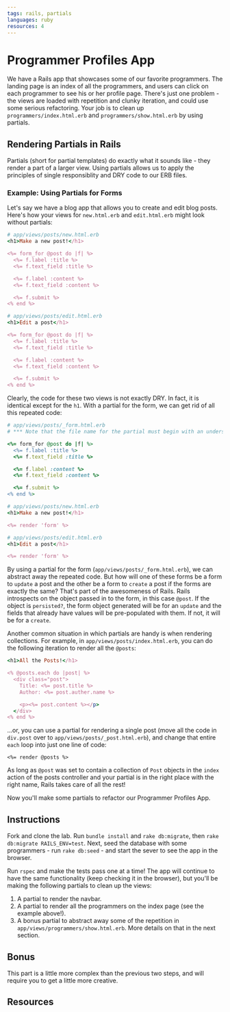 ```yaml
---
tags: rails, partials
languages: ruby
resources: 4
---
```


# Programmer Profiles App

We have a Rails app that showcases some of our favorite programmers. The landing page is an index of all the programmers, and users can click on each programmer to see his or her profile page. There's just one problem - the views are loaded with repetition and clunky iteration, and could use some serious refactoring. Your job is to clean up `programmers/index.html.erb` and `programmers/show.html.erb` by using partials.

## Rendering Partials in Rails

Partials (short for partial templates) do exactly what it sounds like - they render a part of a larger view. Using partials allows us to apply the principles of single responsiblity and DRY code to our ERB files.

### Example: Using Partials for Forms

Let's say we have a blog app that allows you to create and edit blog posts. Here's how your views for `new.html.erb` and `edit.html.erb` might look without partials:

```ruby
# app/views/posts/new.html.erb
<h1>Make a new post!</h1>

<%= form_for @post do |f| %>
  <%= f.label :title %>
  <%= f.text_field :title %>

  <%= f.label :content %>
  <%= f.text_field :content %>

  <%= f.submit %>
<% end %>

```
```ruby
# app/views/posts/edit.html.erb
<h1>Edit a post</h1>

<%= form_for @post do |f| %>
  <%= f.label :title %>
  <%= f.text_field :title %>

  <%= f.label :content %>
  <%= f.text_field :content %>

  <%= f.submit %>
<% end %>

```

Clearly, the code for these two views is not exactly DRY. In fact, it is identical except for the `h1`. With a partial for the form, we can get rid of all this repeated code:

```ruby
# app/views/posts/_form.html.erb
# *** Note that the file name for the partial must begin with an underscore! ***

<%= form_for @post do |f| %>
  <%= f.label :title %>
  <%= f.text_field :title %>

  <%= f.label :content %>
  <%= f.text_field :content %>

  <%= f.submit %>
<% end %>

```
```ruby
# app/views/posts/new.html.erb
<h1>Make a new post!</h1>

<%= render 'form' %>

```
```ruby
# app/views/posts/edit.html.erb
<h1>Edit a post</h1>

<%= render 'form' %>

```

By using a partial for the form (`app/views/posts/_form.html.erb`), we can abstract away the repeated code. But how will one of these forms be a form to `update` a post and the other be a form to `create` a post if the forms are exactly the same? That's part of the awesomeness of Rails. Rails introspects on the object passed in to the form, in this case `@post`. If the object is `persisted?`, the form object generated will be for an `update` and the fields that already have values will be pre-populated with them. If not, it will be for a `create`.

Another common situation in which partials are handy is when rendering collections. For example, in `app/views/posts/index.html.erb`, you can do the following iteration to render all the `@posts`:

```ruby
<h1>All the Posts!</h1>

<% @posts.each do |post| %>
  <div class="post">
    Title: <%= post.title %>
    Author: <%= post.auther.name %>

    <p><%= post.content %></p>
  </div>
<% end %>

```
...or, you can use a partial for rendering a single post (move all the code in `div.post` over to `app/views/posts/_post.html.erb`), and change that entire `each` loop into just one line of code:

`<%= render @posts %>`

As long as `@post` was set to contain a collection of `Post` objects in the `index` action of the posts controller and your partial is in the right place with the right name, Rails takes care of all the rest!

Now you'll make some partials to refactor our Programmer Profiles App.


## Instructions

Fork and clone the lab. Run `bundle install` and `rake db:migrate`, then `rake db:migrate RAILS_ENV=test`. Next, seed the database with some programmers - run `rake db:seed` - and start the sever to see the app in the browser.

Run `rspec` and make the tests pass one at a time! The app will continue to have the same functionality (keep checking it in the browser), but you'll be making the following partials to clean up the views:

1. A partial to render the navbar.
2. A partial to render all the programmers on the index page (see the example above!).
3. A bonus partial to abstract away some of the repetition in `app/views/programmers/show.html.erb`. More details on that in the next section.

## Bonus

This part is a little more complex than the previous two steps, and will require you to get a little more creative.


## Resources


